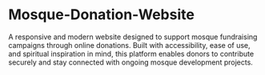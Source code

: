 # Mosque-Donation-Website
A responsive and modern website designed to support mosque fundraising campaigns through online donations. Built with accessibility, ease of use, and spiritual inspiration in mind, this platform enables donors to contribute securely and stay connected with ongoing mosque development projects.

